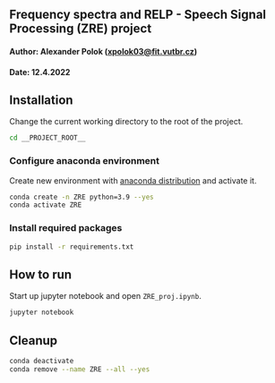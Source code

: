 ## Frequency spectra and RELP - Speech Signal Processing (ZRE) project
#### Author: Alexander Polok ([xpolok03@fit.vutbr.cz](mailto:xpolok03@fit.vutbr.cz))
#### Date: 12.4.2022

## Installation
Change the current working directory to the root of the project.
```bash
cd __PROJECT_ROOT__
```

### Configure anaconda environment
Create new environment with [anaconda distribution](https://www.anaconda.com/) and activate it.
```bash
conda create -n ZRE python=3.9 --yes
conda activate ZRE
```

### Install required packages
```bash
pip install -r requirements.txt
```


## How to run
Start up jupyter notebook and open `ZRE_proj.ipynb`.

```bash
jupyter notebook
```

## Cleanup
```bash
conda deactivate
conda remove --name ZRE --all --yes
```
